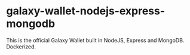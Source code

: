 # galaxy-wallet-nodejs-express-mongodb
This is the official Galaxy Wallet built in NodeJS, Express and MongoDB. Dockerized.
